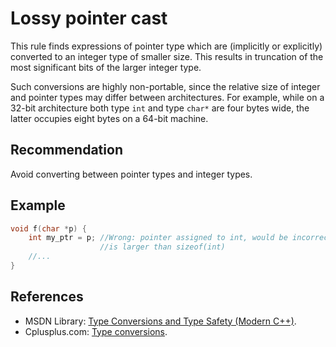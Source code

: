 # Lossy pointer cast
This rule finds expressions of pointer type which are (implicitly or explicitly) converted to an integer type of smaller size. This results in truncation of the most significant bits of the larger integer type.

Such conversions are highly non-portable, since the relative size of integer and pointer types may differ between architectures. For example, while on a 32-bit architecture both type `int` and type `char*` are four bytes wide, the latter occupies eight bytes on a 64-bit machine.


## Recommendation
Avoid converting between pointer types and integer types.


## Example

```cpp
void f(char *p) {
	int my_ptr = p; //Wrong: pointer assigned to int, would be incorrect if sizeof(char*) 
	                //is larger than sizeof(int)
	//...
}

```

## References
* MSDN Library: [Type Conversions and Type Safety (Modern C++)](http://msdn.microsoft.com/en-us/library/hh279667.aspx).
* Cplusplus.com: [Type conversions](http://www.cplusplus.com/doc/tutorial/typecasting/).
